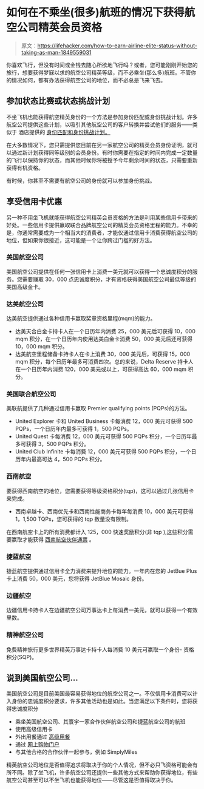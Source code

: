 # 如何在不乘坐(很多)航班的情况下获得航空公司精英会员资格

> 原文：<https://lifehacker.com/how-to-earn-airline-elite-status-without-taking-as-man-1849559031>

你喜欢飞行，但没有时间或金钱去随心所欲地飞行吗？或者，您可能刚刚开始您的旅行，想要获得梦寐以求的航空公司精英等级，而不必乘坐(那么多)航班。不管你的情况如何，都有办法获得航空公司的地位，而不必总是飞来飞去。



## **参加状态比赛或状态挑战计划**

不坐飞机也能获得航空精英身份的一个方法是参加身份匹配或身份挑战计划。许多航空公司提供这些计划，以吸引其他航空公司的客户转换并尝试他们的服务——类似于 酒店提供的 [身份匹配和身份挑战计划。](https://lifehacker.com/how-to-get-status-at-a-hotel-and-use-it-at-other-cha-1849444833)

在大多数情况下，您只需提供您目前在另一家航空公司的精英会员身份证明，就可以通过新计划获得同等级别的会员身份。有时你需要在指定的时间内完成一定数量的飞行以保持你的状态，而其他时候你将被授予今年剩余时间的状态，只需要重新获得有机资格。

有时候，你甚至不需要有航空公司的身份就可以参加身份挑战。

## **享受信用卡优惠**

另一种不用坐飞机就能获得航空公司精英会员资格的方法是利用某些信用卡带来的好处。一些信用卡提供赢取联合品牌航空公司的精英会员资格里程的能力。不幸的是，你通常需要成为一个相当大的消费者，才能仅通过信用卡消费获得航空公司的地位，但如果你很接近，这可能是一个让你跨过门槛的好方法。

### 美国航空公司

美国航空公司提供在任何一张信用卡上消费一美元就可以获得一个忠诚度积分的服务。您需要赚取 30，000 点忠诚度积分，才有资格获得美国航空公司最低等级的美国高级金卡。

### **达美航空公司**

达美航空提供通过各种信用卡赢取奖章资格里程(mqm)的能力。

*   达美天合白金卡持卡人在一个日历年内消费 25，000 美元后可获得 10，000 mqm 积分，在一个日历年内使用达美白金卡消费 50，000 美元后还可获得 10，000 mqm 积分。
*   达美航空里程储备卡持卡人在卡上消费 30，000 美元后，可获得 15，000 mqm 积分，每个日历年最多可消费四次。总的来说，Delta Reserve 持卡人在一个日历年内消费 120，000 美元或以上，可获得高达 60，000 mqm 积分。

### **美国联合航空公司**

美联航提供了几种通过信用卡赢取 Premier qualifying points (PQPs)的方法。

*   United Explorer 卡和 United Business 卡每消费 12，000 美元可获得 500 PQPs，一个日历年内最多可获得 1，500 PQPs。
*   United Quest 卡每消费 12，000 美元可获得 500 PQPs 积分，一个日历年最多可获得 3，500 PQPs 积分。
*   United Club Infinite 卡每消费 12，000 美元可获得 500 PQPs 积分，一个日历年内最高可达 4，500 PQPs 积分。

### **西南航空**

要获得西南航空的地位，您需要获得等级资格积分(tqp)，这可以通过几张信用卡来完成。

*   西南卓越卡、西南优先卡和西南性能商务卡每年每消费 10，000 美元可获得 1，1,500 TQPs，您可获得的 tqp 数量没有限制。

在西南航空卡上的所有消费都计入 125，000 快速奖励积分(非 tqp ),这些积分需要赢取才能获得 [西南航空伙伴通票](https://lifehacker.com/are-free-companion-tickets-worth-the-credit-card-fee-1849416028) 。

### **捷蓝航空**

捷蓝航空提供通过信用卡全力消费来提升地位的能力。一年内在您的 JetBue Plus 卡上消费 50，000 美元，您将获得 JetBlue Mosaic 身份。

### **边疆航空**

边疆信用卡持卡人在边疆航空公司万事达卡上每消费一美元，就可以获得一个有效里数。

### **精神航空公司**

免费精神旅行更多世界精英万事达卡持卡人每消费 10 美元可赢取一个身份- 资格积分(SQP)。

## 说到美国航空公司...

美国航空公司是目前美国最容易获得地位的航空公司之一。不仅信用卡消费可以计入身份的忠诚度积分要求，许多其他活动也是如此。当您满足以下条件时，您将获得忠诚度积分

*   乘坐美国航空公司、其寰宇一家合作伙伴航空公司和捷蓝航空公司的航班
*   使用高级信用卡
*   外出用餐通过 [高级用餐](https://www.aadvantagedining.com/)
*   通过 [网上购物门户](https://www.aadvantageeshopping.com/)
*   与其他合格的合作伙伴一起参与，例如 SimplyMiles

精英航空公司地位是否值得追求将取决于你的个人情况，但不必只飞资格可能会有所不同。除了坐飞机，许多航空公司还提供一些其他方式来帮助你获得地位，有些航空公司甚至可以不坐飞机也能获得地位——尽管这是否值得取决于你。
